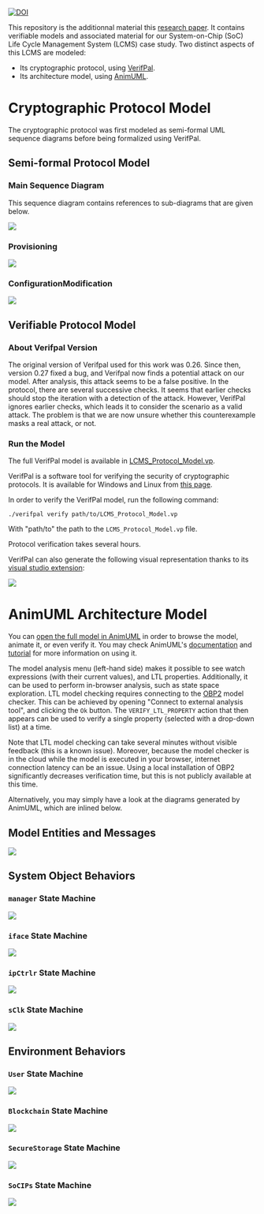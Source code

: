 [![DOI](https://zenodo.org/badge/DOI/10.5281/zenodo.7014517.svg)](https://doi.org/10.5281/zenodo.7014517)


This repository is the additionnal material this [research paper](https://doi.org/10.1145/3550355.3552454).
It contains verifiable models and associated material for our System-on-Chip (SoC) Life Cycle Management System (LCMS) case study.
Two distinct aspects of this LCMS are modeled:
* Its cryptographic protocol, using [VerifPal](https://verifpal.com/).
* Its architecture model, using [AnimUML](https://github.com/fjouault/AnimUML).

# Cryptographic Protocol Model

The cryptographic protocol was first modeled as semi-formal UML sequence diagrams before being formalized using VerifPal.

## Semi-formal Protocol Model

### Main Sequence Diagram

This sequence diagram contains references to sub-diagrams that are given below.

![](figures/Protocol.svg)

### Provisioning

![](figures/Provisioning.svg)

### ConfigurationModification

![](figures/ConfigurationModification.svg)

## Verifiable Protocol Model

### About Verifpal Version

The original version of Verifpal used for this work was 0.26. Since then, version 0.27 fixed a bug, and Verifpal now finds a potential attack on our model.
After analysis, this attack seems to be a false positive.
In the protocol, there are several successive checks. It seems that earlier checks should stop the iteration with a detection of the attack. However, VerifPal ignores earlier checks, which leads it to consider the scenario as a valid attack. 
The problem is that we are now unsure whether this counterexample masks a real attack, or not.

### Run the Model
The full VerifPal model is available in [LCMS_Protocol_Model.vp](LCMS_Protocol_Model.vp).

VerifPal is a software tool for verifying the security of cryptographic protocols.
It is available for Windows and Linux from [this page](https://verifpal.com/software/).

In order to verify the VerifPal model, run the following command:

```
./verifpal verify path/to/LCMS_Protocol_Model.vp
```
With "path/to" the path to the `LCMS_Protocol_Model.vp` file.

Protocol verification takes several hours.

VerifPal can also generate the following visual representation thanks to its [visual studio extension](https://marketplace.visualstudio.com/items?itemName=symbolicsoft.verifpal):

![](figures/LCMS_protocolDiagram.png)

# AnimUML Architecture Model

You can [open the full model in AnimUML](https://animuml20220518.kher.nl/AnimUML.html#{%22name%22:%22Imported_ICLCM%22,%22objects%22:[{%22name%22:%22Blockchain%22,%22isActor%22:true,%22stateByName%22:{%22init%22:{%22type%22:%22Pseudostate%22,%22kind%22:%22initial%22},%22smartContract%22:{%22internalTransitions%22:{%22T1%22:{%22trigger%22:%22getBatchInfo()%22,%22effect%22:%22User.batchInfoResp();%22},%22T2%22:{%22trigger%22:%22divideBatch()%22,%22effect%22:%22User.divideResp();%22}}}},%22transitionByName%22:{%22init2smartContract_1%22:{%22source%22:%22init%22,%22target%22:%22smartContract%22}},%22operationByName%22:{%22getBatchInfo%22:{%22private%22:false},%22divideBatch%22:{%22private%22:false}}},{%22name%22:%22User%22,%22isActor%22:true,%22stateByName%22:{%22init%22:{%22type%22:%22Pseudostate%22,%22kind%22:%22initial%22},%22Actions%22:{%22internalTransitions%22:{%22T1%22:{%22guard%22:%22EP_IS_EMPTY(User)%20&&%20EP_IS_EMPTY(SecureStorage)%20&&%20EP_IS_EMPTY(SoCIPs)%22,%22effect%22:%22iface.setLcmOn();%22},%22T2%22:{%22guard%22:%22EP_IS_EMPTY(User)%20&&%20EP_IS_EMPTY(SecureStorage)%20&&%20EP_IS_EMPTY(SoCIPs)%22,%22effect%22:%22iface.setLcmOff();%22},%22T3%22:{%22guard%22:%22EP_IS_EMPTY(User)%20&&%20EP_IS_EMPTY(SecureStorage)%20&&%20EP_IS_EMPTY(SoCIPs)%22,%22effect%22:%22iface.powerOn();%22},%22T4%22:{%22guard%22:%22EP_IS_EMPTY(User)%20&&%20EP_IS_EMPTY(SecureStorage)%20&&%20EP_IS_EMPTY(SoCIPs)%22,%22effect%22:%22iface.powerOff();%22},%22T5%22:{%22guard%22:%22EP_IS_EMPTY(User)%20&&%20EP_IS_EMPTY(SecureStorage)%20&&%20EP_IS_EMPTY(SoCIPs)%22,%22effect%22:%22iface.updateScript(true);%22},%22T6%22:{%22guard%22:%22EP_IS_EMPTY(User)%20&&%20EP_IS_EMPTY(SecureStorage)%20&&%20EP_IS_EMPTY(SoCIPs)%22,%22effect%22:%22iface.updateScript(false);%22},%22T7%22:{%22guard%22:%22EP_IS_EMPTY(User)%20&&%20EP_IS_EMPTY(SecureStorage)%20&&%20EP_IS_EMPTY(SoCIPs)%22,%22effect%22:%22iface.getScript();%22},%22T8%22:{%22trigger%22:%22scriptResp()%22},%22T9%22:{%22guard%22:%22EP_IS_EMPTY(Blockchain)%20&&%20EP_IS_EMPTY(User)%20&&%20EP_IS_EMPTY(SecureStorage)%20&&%20EP_IS_EMPTY(SoCIPs)%22,%22effect%22:%22Blockchain.getBatchInfo();%22},%22T10%22:{%22guard%22:%22EP_IS_EMPTY(Blockchain)%20&&%20EP_IS_EMPTY(User)%20&&%20EP_IS_EMPTY(SecureStorage)%20&&%20EP_IS_EMPTY(SoCIPs)%22,%22effect%22:%22Blockchain.divideBatch();%22},%22T11%22:{%22trigger%22:%22batchInfoResp()%22},%22T12%22:{%22trigger%22:%22divideResp()%22}}}},%22transitionByName%22:{%22init2Actions_1%22:{%22source%22:%22init%22,%22target%22:%22Actions%22}},%22operationByName%22:{%22scriptResp%22:{%22private%22:false},%22divideResp%22:{%22private%22:false},%22batchInfoResp%22:{%22private%22:false}}},{%22name%22:%22iface%22,%22class%22:%22ChipInterface%22,%22stateByName%22:{%22init%22:{%22type%22:%22Pseudostate%22,%22kind%22:%22initial%22},%22icInterface%22:{%22stateByName%22:{%22choiceUpdate%22:{%22kind%22:%22choice%22},%22init%22:{%22type%22:%22Pseudostate%22,%22kind%22:%22initial%22},%22pOnLcmOn%22:{%22internalTransitions%22:{%22T1%22:{%22trigger%22:%22setLcmOn()%22},%22T2%22:{%22trigger%22:%22setLcmOff()%22},%22T3%22:{%22trigger%22:%22powerOn()%22}}},%22pOnLcmOff%22:{%22internalTransitions%22:{%22T1%22:{%22trigger%22:%22updateScript(_)%22},%22T2%22:{%22trigger%22:%22getScript()%22},%22T3%22:{%22trigger%22:%22setLcmOn()%22},%22T4%22:{%22trigger%22:%22setLcmOff()%22},%22T5%22:{%22trigger%22:%22powerOn()%22}}},%22pOffLcmOff%22:{%22internalTransitions%22:{%22T1%22:{%22trigger%22:%22updateScript(_)%22},%22T2%22:{%22trigger%22:%22getScript()%22},%22T3%22:{%22trigger%22:%22powerOff()%22},%22T4%22:{%22trigger%22:%22setLcmOff()%22}}},%22pOffLcmOn%22:{%22internalTransitions%22:{%22T1%22:{%22trigger%22:%22updateScript(_)%22},%22T2%22:{%22trigger%22:%22getScript()%22},%22T3%22:{%22trigger%22:%22powerOff()%22},%22T4%22:{%22trigger%22:%22setLcmOn()%22}}}},%22transitionByName%22:{%22init2pOffLcmOff_1%22:{%22source%22:%22init%22,%22target%22:%22pOffLcmOff%22},%22pOffLcmOff2pOnLcmOff_1%22:{%22source%22:%22pOffLcmOff%22,%22target%22:%22pOnLcmOff%22,%22trigger%22:%22powerOn()%22,%22effect%22:%22manager.powerOn(false);%22},%22pOnLcmOff2pOffLcmOff_1%22:{%22source%22:%22pOnLcmOff%22,%22target%22:%22pOffLcmOff%22,%22trigger%22:%22powerOff()%22,%22effect%22:%22manager.powerOff();%22},%22pOffLcmOff2pOffLcmOn_1%22:{%22source%22:%22pOffLcmOff%22,%22target%22:%22pOffLcmOn%22,%22trigger%22:%22setLcmOn()%22},%22pOffLcmOn2pOffLcmOff_1%22:{%22source%22:%22pOffLcmOn%22,%22target%22:%22pOffLcmOff%22,%22trigger%22:%22setLcmOff()%22},%22pOffLcmOn2pOnLcmOn_1%22:{%22source%22:%22pOffLcmOn%22,%22target%22:%22pOnLcmOn%22,%22trigger%22:%22powerOn()%22,%22effect%22:%22manager.powerOn(true);%22},%22pOnLcmOn2pOffLcmOn_1%22:{%22source%22:%22pOnLcmOn%22,%22target%22:%22pOffLcmOn%22,%22trigger%22:%22powerOff()%22,%22effect%22:%22manager.powerOff();%22},%22pOnLcmOn2waitingScriptResp_1%22:{%22source%22:%22pOnLcmOn%22,%22target%22:%22waitingScriptResp%22,%22trigger%22:%22getScript()%22,%22effect%22:%22manager.getScript();%22},%22waitingScriptResp2pOnLcmOn_1%22:{%22source%22:%22waitingScriptResp%22,%22target%22:%22pOnLcmOn%22,%22trigger%22:%22scriptResp()%22,%22effect%22:%22User.scriptResp();%22},%22pOnLcmOn2choiceUpdate_1%22:{%22source%22:%22pOnLcmOn%22,%22target%22:%22choiceUpdate%22,%22trigger%22:%22updateScript(success)%22},%22choiceUpdate2waitingScriptUpdate_1%22:{%22source%22:%22choiceUpdate%22,%22target%22:%22waitingScriptUpdate%22,%22guard%22:%22success%20==%20true%22,%22effect%22:%22manager.updateScript(true);%22},%22choiceUpdate2waitingScriptUpdate_2%22:{%22source%22:%22choiceUpdate%22,%22target%22:%22waitingScriptUpdate%22,%22guard%22:%22else%22,%22effect%22:%22manager.updateScript(false);%22},%22waitingScriptUpdate2pOnLcmOn_1%22:{%22source%22:%22waitingScriptUpdate%22,%22target%22:%22pOnLcmOn%22,%22trigger%22:%22scriptResp()%22,%22effect%22:%22User.scriptResp();%22}}}},%22transitionByName%22:{%22init2icInterface_1%22:{%22source%22:%22init%22,%22target%22:%22icInterface%22}},%22operationByName%22:{%22powerOn%22:{%22private%22:false},%22powerOff%22:{%22private%22:false},%22setLcmOn%22:{%22private%22:false},%22setLcmOff%22:{%22private%22:false},%22getScript%22:{%22private%22:false},%22scriptResp%22:{%22private%22:false},%22updateScript%22:{%22parameters%22:[{%22name%22:%22isValid%22,%22type%22:%22Boolean%22}],%22private%22:false}}},{%22name%22:%22manager%22,%22class%22:%22ChipLifeCycleManager%22,%22stateByName%22:{%22bootChoice%22:{%22kind%22:%22choice%22},%22init%22:{%22type%22:%22Pseudostate%22,%22kind%22:%22initial%22},%22normalMode%22:{%22stateByName%22:{%22init%22:{%22type%22:%22Pseudostate%22,%22kind%22:%22initial%22}},%22transitionByName%22:{%22init2nmWaiting_1%22:{%22source%22:%22init%22,%22target%22:%22nmWaiting%22,%22effect%22:%22ipCtrlr.powerOn();%22},%22nmWaiting2nmWorking_1%22:{%22source%22:%22nmWaiting%22,%22target%22:%22nmWorking%22,%22trigger%22:%22ipConfigured()%22},%22nmWorking2waitingScript_1%22:{%22source%22:%22nmWorking%22,%22target%22:%22waitingScript%22,%22trigger%22:%22wakeUp()%22,%22effect%22:%22SecureStorage.getScript();%22},%22waitingScript2updatingConfig_1%22:{%22source%22:%22waitingScript%22,%22target%22:%22updatingConfig%22,%22trigger%22:%22scriptResp()%22,%22effect%22:%22SecureStorage.setConfig();%22},%22updatingConfig2waitingConfigration_1%22:{%22source%22:%22updatingConfig%22,%22target%22:%22waitingConfigration%22,%22trigger%22:%22writeAck()%22,%22effect%22:%22ipCtrlr.updateConfig();%22},%22waitingConfigration2nmWorking_1%22:{%22source%22:%22waitingConfigration%22,%22target%22:%22nmWorking%22,%22trigger%22:%22ipConfigured()%22,%22effect%22:%22sClk.stopAlarm();%5CnIT%20=%20false;%22}}},%22clcmMode%22:{%22stateByName%22:{%22choice1%22:{%22kind%22:%22choice%22},%22init%22:{%22type%22:%22Pseudostate%22,%22kind%22:%22initial%22},%22executingScript%22:{%22internalTransitions%22:{%22T1%22:{%22guard%22:%22IT%20!=%20true%22,%22effect%22:%22sClk.setAlarm();%5CnIT%20=%20true;%22}}}},%22transitionByName%22:{%22init2clcmWaiting_1%22:{%22source%22:%22init%22,%22target%22:%22clcmWaiting%22,%22effect%22:%22valid%20=%20false;%22},%22clcmWaiting2clcmWaitingScript2_1%22:{%22source%22:%22clcmWaiting%22,%22target%22:%22clcmWaitingScript2%22,%22trigger%22:%22getScript()%22,%22effect%22:%22SecureStorage.getScript();%22},%22clcmWaitingScript22clcmWaiting_1%22:{%22source%22:%22clcmWaitingScript2%22,%22target%22:%22clcmWaiting%22,%22trigger%22:%22scriptResp()%22,%22effect%22:%22iface.scriptResp();%22},%22clcmWaiting2clcmWaitingScript_1%22:{%22source%22:%22clcmWaiting%22,%22target%22:%22clcmWaitingScript%22,%22trigger%22:%22updateScript(_valid)%22,%22effect%22:%22SecureStorage.getScript();%5Cnvalid=_valid;%22},%22clcmWaitingScript2choice1_1%22:{%22source%22:%22clcmWaitingScript%22,%22target%22:%22choice1%22,%22trigger%22:%22scriptResp()%22},%22choice12clcmWaiting_1%22:{%22source%22:%22choice1%22,%22target%22:%22clcmWaiting%22,%22guard%22:%22else%22,%22effect%22:%22scriptResp();%22},%22choice12executingScript_1%22:{%22source%22:%22choice1%22,%22target%22:%22executingScript%22,%22guard%22:%22valid%20==%20true%22,%22effect%22:%22SecureStorage.setScript(true);%5Cnvalid=false;%22},%22executingScript2waitingConfigWrite_1%22:{%22source%22:%22executingScript%22,%22target%22:%22waitingConfigWrite%22,%22trigger%22:%22writeAck()%22,%22effect%22:%22iface.scriptResp();%5CnSecureStorage.setConfig();%22},%22waitingConfigWrite2clcmWaiting_1%22:{%22source%22:%22waitingConfigWrite%22,%22target%22:%22clcmWaiting%22,%22trigger%22:%22writeAck()%22}}}},%22transitionByName%22:{%22init2lcmsWaitingPowerOn_1%22:{%22source%22:%22init%22,%22target%22:%22lcmsWaitingPowerOn%22},%22lcmsWaitingPowerOn2bootChoice_1%22:{%22source%22:%22lcmsWaitingPowerOn%22,%22target%22:%22bootChoice%22,%22trigger%22:%22powerOn(lcmPin)%22},%22bootChoice2clcmMode_1%22:{%22source%22:%22bootChoice%22,%22target%22:%22clcmMode%22,%22guard%22:%22lcmPin%20==%20true%22},%22bootChoice2normalMode_1%22:{%22source%22:%22bootChoice%22,%22target%22:%22normalMode%22,%22guard%22:%22else%22},%22normalMode2lcmsWaitingPowerOn_1%22:{%22source%22:%22normalMode%22,%22target%22:%22lcmsWaitingPowerOn%22,%22trigger%22:%22powerOff()%22,%22effect%22:%22ipCtrlr.powerOff();%22},%22clcmMode2lcmsWaitingPowerOn_1%22:{%22source%22:%22clcmMode%22,%22target%22:%22lcmsWaitingPowerOn%22,%22trigger%22:%22powerOff()%22}},%22operationByName%22:{%22powerOn%22:{%22parameters%22:[{%22name%22:%22lcmPin%22,%22type%22:%22Boolean%22}],%22private%22:false},%22powerOff%22:{%22private%22:false},%22updateScript%22:{%22parameters%22:[{%22name%22:%22isValid%22,%22type%22:%22Boolean%22}],%22private%22:false},%22wakeUp%22:{%22private%22:false},%22ipConfigured%22:{%22private%22:false},%22getScript%22:{%22private%22:false},%22scriptResp%22:{%22private%22:false},%22writeAck%22:{%22private%22:false}}},{%22name%22:%22ipCtrlr%22,%22class%22:%22IPActivationController%22,%22stateByName%22:{%22init%22:{%22type%22:%22Pseudostate%22,%22kind%22:%22initial%22},%22powerOn%22:{%22stateByName%22:{%22init%22:{%22type%22:%22Pseudostate%22,%22kind%22:%22initial%22}},%22transitionByName%22:{%22init2settingConfig_1%22:{%22source%22:%22init%22,%22target%22:%22settingConfig%22,%22effect%22:%22SecureStorage.getConfig();%22},%22settingConfig2waitingUpdate_1%22:{%22source%22:%22settingConfig%22,%22target%22:%22waitingUpdate%22,%22trigger%22:%22configResp()%22,%22effect%22:%22SoCIPs.setIPs();%5Cnmanager.ipConfigured();%22},%22waitingUpdate2settingConfig_1%22:{%22source%22:%22waitingUpdate%22,%22target%22:%22settingConfig%22,%22trigger%22:%22updateConfig()%22,%22effect%22:%22SecureStorage.getConfig();%22}}}},%22transitionByName%22:{%22init2powerOff_1%22:{%22source%22:%22init%22,%22target%22:%22powerOff%22},%22powerOff2powerOn_1%22:{%22source%22:%22powerOff%22,%22target%22:%22powerOn%22,%22trigger%22:%22powerOn()%22},%22powerOn2powerOff_1%22:{%22source%22:%22powerOn%22,%22target%22:%22powerOff%22,%22trigger%22:%22powerOff()%22}},%22operationByName%22:{%22powerOn%22:{%22private%22:false},%22powerOff%22:{%22private%22:false},%22updateConfig%22:{%22private%22:false},%22configResp%22:{%22private%22:false},%22IPsAreSet%22:{%22private%22:false}}},{%22name%22:%22SecureStorage%22,%22isActor%22:true,%22stateByName%22:{%22init%22:{%22type%22:%22Pseudostate%22,%22kind%22:%22initial%22},%22memAccess%22:{%22internalTransitions%22:{%22T1%22:{%22trigger%22:%22getScript()%22,%22effect%22:%22manager.scriptResp();%22},%22T2%22:{%22trigger%22:%22getConfig()%22,%22effect%22:%22ipCtrlr.configResp();%22},%22T3%22:{%22trigger%22:%22setScript(none)%22,%22effect%22:%22manager.writeAck();%22},%22T4%22:{%22trigger%22:%22setConfig()%22,%22effect%22:%22manager.writeAck();%22}}}},%22transitionByName%22:{%22init2memAccess_1%22:{%22source%22:%22init%22,%22target%22:%22memAccess%22}},%22operationByName%22:{%22getScript%22:{%22private%22:false},%22scriptResp%22:{%22private%22:false},%22setScript%22:{%22parameters%22:[{%22name%22:%22isValid%22,%22type%22:%22Boolean%22}],%22private%22:false},%22getConfig%22:{%22private%22:false},%22setConfig%22:{%22private%22:false}}},{%22name%22:%22sClk%22,%22class%22:%22SecureTimingSystem%22,%22stateByName%22:{%22init%22:{%22type%22:%22Pseudostate%22,%22kind%22:%22initial%22}},%22transitionByName%22:{%22init2stsWaiting_1%22:{%22source%22:%22init%22,%22target%22:%22stsWaiting%22},%22stsWaiting2stsCounting_1%22:{%22source%22:%22stsWaiting%22,%22target%22:%22stsCounting%22,%22trigger%22:%22setAlarm()%22},%22stsCounting2stsWakeUp_1%22:{%22source%22:%22stsCounting%22,%22target%22:%22stsWakeUp%22,%22trigger%22:%22after(10day)%22,%22effect%22:%22manager.wakeUp();%22},%22stsWakeUp2stsWaiting_1%22:{%22source%22:%22stsWakeUp%22,%22target%22:%22stsWaiting%22,%22trigger%22:%22stopAlarm()%22}},%22operationByName%22:{%22setAlarm%22:{%22private%22:false},%22stopAlarm%22:{%22private%22:false}}},{%22name%22:%22SoCIPs%22,%22isActor%22:true,%22stateByName%22:{%22init%22:{%22type%22:%22Pseudostate%22,%22kind%22:%22initial%22},%22waitingConfig%22:{%22internalTransitions%22:{%22T1%22:{%22trigger%22:%22setIPs()%22}}}},%22transitionByName%22:{%22init2waitingConfig_1%22:{%22source%22:%22init%22,%22target%22:%22waitingConfig%22}},%22operationByName%22:{%22setIPs%22:{%22private%22:false}}}],%22connectorByName%22:{%22users2ledger%22:{%22ends%22:[%22User%22,%22Blockchain%22],%22endNames%22:[%22user%22,%22ledger%22],%22possibleMessages%22:{%22forward%22:[%22getBatchInfo%22,%22divideBatch%22],%22reverse%22:[%22batchInfoResp%22,%22divideResp%22]}},%22users2ci%22:{%22ends%22:[%22User%22,%22iface%22],%22endNames%22:[%22user%22,%22ci%22],%22possibleMessages%22:{%22forward%22:[%22updateScript%22,%22getScript%22,%22powerOn%22,%22powerOff%22,%22setLcmOn%22,%22setLcmOff%22],%22reverse%22:[%22scriptResp%22]}},%22ci2clcm%22:{%22ends%22:[%22iface%22,%22manager%22],%22endNames%22:[%22ci%22,%22clcm%22],%22possibleMessages%22:{%22forward%22:[%22updateScript%22,%22getScript%22,%22powerOn%22,%22powerOff%22],%22reverse%22:[%22scriptResp%22]}},%22clcm2sstr%22:{%22ends%22:[%22manager%22,%22SecureStorage%22],%22endNames%22:[%22sstr%22,%22clcm%22],%22possibleMessages%22:{%22forward%22:[%22getScript%22,%22setScript%22,%22setConfig%22],%22reverse%22:[%22scriptResp%22,%22writeAck%22]}},%22sts2clcm%22:{%22ends%22:[%22sClk%22,%22manager%22],%22endNames%22:[%22sts%22,%22clcm%22],%22possibleMessages%22:{%22forward%22:[%22wakeUp%22],%22reverse%22:[%22setAlarm%22,%22stopAlarm%22]}},%22ipac2sstr%22:{%22ends%22:[%22ipCtrlr%22,%22SecureStorage%22],%22endNames%22:[%22ipac%22,%22sstr%22],%22possibleMessages%22:{%22forward%22:[%22getConfig%22],%22reverse%22:[%22configResp%22]}},%22clcm2ipac%22:{%22ends%22:[%22manager%22,%22ipCtrlr%22],%22endNames%22:[%22clcm%22,%22ipac%22],%22possibleMessages%22:{%22forward%22:[%22updateConfig%22,%22powerOn%22,%22powerOff%22],%22reverse%22:[%22ipConfigured%22]}},%22ipac2socip%22:{%22ends%22:[%22ipCtrlr%22,%22SoCIPs%22],%22endNames%22:[%22ipac%22,%22socip%22],%22possibleMessages%22:{%22forward%22:[%22setIPs%22]}}},%22watchExpressions%22:{%22ifaceHasPowerOff%22:%22EP_CONTAINS(iface,%20powerOff)%22,%22clcmOff%22:%22IS_IN_STATE(manager,manager.lcmsWaitingPowerOn)%22,%22ipacOff%22:%22IS_IN_STATE(ipCtrlr,ipCtrlr.powerOff)%22,%22chipIsShutdown%22:%22IS_IN_STATE(manager,manager.lcmsWaitingPowerOn)%20&&%20IS_IN_STATE(ipCtrlr,ipCtrlr.powerOff)%22,%22ifaceHasScriptMessage%22:%22EP_CONTAINS(iface,%20updateScript)%20||%20EP_CONTAINS(iface,%20getScript)%22,%22userHasScriptResp%22:%22EP_CONTAINS(User,%20scriptResp)%22,%22ifaceIsInStatePOnLcmOn%22:%22IS_IN_STATE(iface,%20iface.icInterface.pOnLcmOn)%22,%22sstrHasSetScript%22:%22EP_CONTAINS(SecureStorage,%20setScript)%22,%22sstrHasSetConfig%22:%22EP_CONTAINS(SecureStorage,%20setConfig)%22,%22memoryWrite%22:%22EP_CONTAINS(SecureStorage,%20setScript)%20||%20EP_CONTAINS(SecureStorage,%20setConfig)%22,%22managerHasValidUpdate%22:%22IS_IN_STATE(manager,manager.clcmMode.executingScript)%22,%22IPsHasSetIP%22:%22EP_CONTAINS(SoCIPs,%20setIPs)%22},%22LTLProperties%22:{%22sanityCheck1%22:%22[](ifaceHasPowerOff%20-%3E%20%3C%3EchipIsShutdown)%22,%22liveness1_P4%22:%22[]([]ifaceIsInStatePOnLcmOn%20-%3E%20[](ifaceHasScriptMessage%20-%3E%20%3C%3E(userHasScriptResp%20||%20ifaceHasPowerOff)))%22,%22notDeadlock%22:%22[]%20!|deadlock|%22,%22liveness2_P5%22:%22[](managerHasValidUpdate%20-%3E%20%3C%3E(memoryWrite%20||%20ifaceHasPowerOff))%22,%22safety2_P6%22:%22[](%3C%3EIPsHasSetIP%20-%3E%20(sstrHasSetScript%20-%3E%20(!IPsHasSetIP%20U%20(sstrHasSetConfig%20&&%20!IPsHasSetIP)))%20U%20IPsHasSetIP)%22},%22settings%22:{%22display%22:{%22hideLinks%22:false,%22hideClasses%22:false,%22hideOperations%22:false,%22hideMethods%22:false,%22showPorts%22:false,%22showEndNames%22:false,%22hideStateMachines%22:false,%22hideOuterSMBoxes%22:false,%22showExplicitSM%22:false,%22hideStates%22:false,%22showPseudostateInvariants%22:false,%22hideSets%22:false,%22showTransitions%22:false},%22semantics%22:{%22fireInitialTransitions%22:true,%22autoFireAfterChoice%22:true,%22autoReceiveDisabled%22:false,%22considerGuardsTrue%22:false,%22checkEvents%22:true,%22keepOneMessagePerTrigger%22:true,%22enableEventPools%22:true,%22matchFirst%22:true,%22symbolicValues%22:false,%22reactiveSystem%22:true},%22interface%22:{%22hideEmptyHistory%22:false,%22disableInteractionSelection%22:false,%22disableModelSelection%22:false,%22disableObjectSelection%22:false,%22disableDoc%22:false,%22disableSettings%22:false,%22disableHistorySettings%22:false,%22disableReset%22:false,%22disableSwitchDiagram%22:false,%22onlyInteraction%22:false,%22hideInteraction%22:false,%22disableExports%22:false,%22hideHistory%22:false,%22disableEdit%22:false,%22historyType%22:%22TCSVG%20sequence%22},%22tools%22:{}}})
in order to browse the model, animate it, or even verify it.
You may check AnimUML's [documentation](https://animuml20220518.kher.nl/doc.html) and [tutorial](https://animuml20220518.kher.nl/tutorial.html) for more information on using it.

The model analysis menu (left-hand side) makes it possible to see watch expressions (with their current values), and LTL properties.
Additionally, it can be used to perform in-browser analysis, such as state space exploration.
LTL model checking requires connecting to the [OBP2](http://www.obpcdl.org/) model checker.
This can be achieved by opening "Connect to external analysis tool", and clicking the `Ok` button.
The `VERIFY_LTL_PROPERTY` action that then appears can be used to verify a single property (selected with a drop-down list) at a time.

Note that LTL model checking can take several minutes without visible feedback (this is a known issue).
Moreover, because the model checker is in the cloud while the model is executed in your browser, internet connection latency can be an issue.
Using a local installation of OBP2 significantly decreases verification time, but this is not publicly available at this time.

Alternatively, you may simply have a look at the diagrams generated by AnimUML, which are inlined below.

## Model Entities and Messages
![](figures/IC_LCM-context.svg)

## System Object Behaviors

### `manager` State Machine

![](figures/IC_LCM-manager-SM.svg)

### `iface` State Machine

![](figures/IC_LCM-iface-SM.svg)

### `ipCtrlr` State Machine

![](figures/IC_LCM-ipCtrlr-SM.svg)

### `sClk` State Machine

![](figures/IC_LCM-sClk-SM.svg)

## Environment Behaviors

### `User` State Machine

![](figures/IC_LCM-User-SM.svg)

### `Blockchain` State Machine

![](figures/IC_LCM-Blockchain-SM.svg)

### `SecureStorage` State Machine

![](figures/IC_LCM-SecureStorage-SM.svg)

### `SoCIPs` State Machine

![](figures/IC_LCM-SoCIPs-SM.svg)

